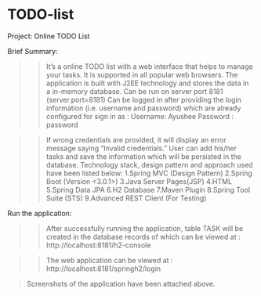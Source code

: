 # TODO-list

Project: Online TODO List 


Brief Summary:

>> It’s a online TODO list with a web interface that helps to manage your tasks.
>> It is supported in all popular web browsers.
>> The application is built with J2EE technology and stores the data in a in-memory database.
>> Can be run on server port 8181 (server.port=8181)
>> Can be logged in after providing the login information (i.e. username and password) which are already configured for sign in as :
Username: Ayushee
Password : password

>> If wrong credentials are provided, it will display an error message saying “Invalid credentials.”
>> User can add his/her tasks and save the information which will be persisted in the database.
>> Technology stack, design pattern and approach used have been listed below:
1.Spring MVC (Design Pattern)
2.Spring Boot (Version <3.0.1>)
3.Java Server Pages(JSP)
4.HTML
5.Spring Data JPA
6.H2 Database
7.Maven Plugin
8.Spring Tool Suite (STS)
9.Advanced REST Client (For Testing)

Run the application:

>> After successfully running the application, table TASK will be created in the database records of which can be viewed at :
http://localhost:8181/h2-console

>> The web application can be viewed at :
http://localhost:8181/springh2/login

> Screenshots of the application have been attached above.


